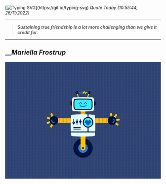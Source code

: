 [![Typing SVG](https://readme-typing-svg.herokuapp.com?font=Press+Start+2P&color=C2F784&size=35&width=900&height=100&lines=Hello+World%2C+I'm+Hung+!)](https://git.io/typing-svg) 
_Quote Today (10:55:44, 26/11/2022)_
___
>**_Sustaining true friendship is a lot more challenging than we give it credit for._**
___

## __**_Mariella Frostrup_**

![RobotDance](src/assets/images/robot-dancing-dribble.gif?style=center)
